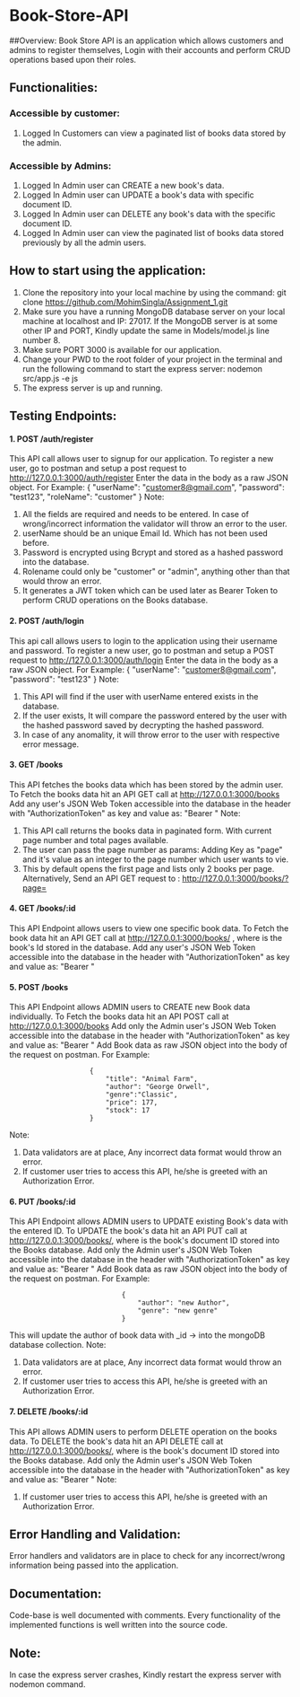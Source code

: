 # Book-Store-API

##Overview:
Book Store API is an application which allows customers and admins to register themselves, Login with their accounts and perform CRUD operations based upon their roles.

## Functionalities:

### Accessible by customer:
1. Logged In Customers can view a paginated list of books data stored by the admin.

### Accessible by Admins:
1. Logged In Admin user can CREATE a new book's data.
2. Logged In Admin user can UPDATE a book's data with specific document ID.
3. Logged In Admin user can DELETE any book's data with the specific document ID.
4. Logged In Admin user can view the paginated list of books data stored previously by all the admin users.

## How to start using the application:
1. Clone the repository into your local machine by using the command:
        git clone https://github.com/MohimSingla/Assignment_1.git
2. Make sure you have a running MongoDB database server on your local machine at localhost and IP: 27017. If the MongoDB server is at some other IP and PORT, Kindly update the same in Models/model.js line number 8.
3. Make sure PORT 3000 is available for our application.
4. Change your PWD to the root folder of your project in the terminal and run the following command to start the express server:
        nodemon src/app.js -e js
5. The express server is up and running.

## Testing Endpoints:
#### 1. POST /auth/register
This API call allows user to signup for our application.
To register a new user, go to postman and setup a post request to http://127.0.0.1:3000/auth/register
Enter the data in the body as a raw JSON object. For Example:
                        {
                            "userName": "customer8@gmail.com",
                            "password": "test123",
                            "roleName": "customer"
                        }
Note: 
1. All the fields are required and needs to be entered. In case of wrong/incorrect information the validator will throw an error to the user.
2. userName should be an unique Email Id. Which has not been used before.
3. Password is encrypted using Bcrypt and stored as a hashed password into the database.
4. Rolename could only be "customer" or "admin", anything other than that would throw an error.
5. It generates a JWT token which can be used later as Bearer Token to perform CRUD operations on the Books database.

#### 2. POST /auth/login
This api call allows users to login to the application using their username and password.
To register a new user, go to postman and setup a POST request to http://127.0.0.1:3000/auth/login
Enter the data in the body as a raw JSON object. For Example:
                        {
                            "userName": "customer8@gmail.com",
                            "password": "test123"
                        }
Note:
1. This API will find if the user with userName entered exists in the database.
2. If the user exists, It will compare the password entered by the user with the hashed password saved by decrypting the hashed password.
3. In case of any anomality, it will throw error to the user with respective error message.

#### 3. GET /books
This API fetches the books data which has been stored by the admin user.
To Fetch the books data hit an API GET call at http://127.0.0.1:3000/books
Add any user's JSON Web Token accessible into the database in the header with "AuthorizationToken" as key and value as: "Bearer <JWT>"
Note:
1. This API call returns the books data in paginated form. With current page number and total pages available. 
2. The user can pass the page number as params: Adding Key as "page" and it's value as an integer to the page number which user wants to vie.
3. This by default opens the first page and lists only 2 books per page.
Alternatively, Send an API GET request to :
        http://127.0.0.1:3000/books/?page=<Integer value of Page Number>

#### 4. GET /books/:id
This API Endpoint allows users to view one specific book data.
To Fetch the book data hit an API GET call at http://127.0.0.1:3000/books/<ID> , where <ID> is the book's Id stored in the database.
Add any user's JSON Web Token accessible into the database in the header with "AuthorizationToken" as key and value as: "Bearer <JWT>"

#### 5. POST /books
This API Endpoint allows ADMIN users to CREATE new Book data individually.
To Fetch the books data hit an API POST call at http://127.0.0.1:3000/books
Add only the Admin user's JSON Web Token accessible into the database in the header with "AuthorizationToken" as key and value as: "Bearer <JWT>"
Add Book data as raw JSON object into the body of the request on postman. For Example:

                        {
                            "title": "Animal Farm",
                            "author": "George Orwell",
                            "genre":"Classic",
                            "price": 177,
                            "stock": 17
                        }
Note:
1. Data validators are at place, Any incorrect data format would throw an error.
2. If customer user tries to access this API, he/she is greeted with an Authorization Error.
   
#### 6. PUT /books/:id
This API Endpoint allows ADMIN users to UPDATE existing Book's data with the entered ID.
To UPDATE the book's data hit an API PUT call at http://127.0.0.1:3000/books/<ID>, where <ID> is the book's document ID stored into the Books database.
Add only the Admin user's JSON Web Token accessible into the database in the header with "AuthorizationToken" as key and value as: "Bearer <JWT>"
Add Book data as raw JSON object into the body of the request on postman. For Example:

                                {
                                    "author": "new Author",
                                    "genre": "new genre"
                                }
This will update the author of book data with _id -> <ID> into the mongoDB database collection.
Note:
1. Data validators are at place, Any incorrect data format would throw an error.
2. If customer user tries to access this API, he/she is greeted with an Authorization Error.
   
#### 7. DELETE /books/:id
This API allows ADMIN users to perform DELETE operation on the books data.
To DELETE the book's data hit an API DELETE call at http://127.0.0.1:3000/books/<ID>, where <ID> is the book's document ID stored into the Books database.
Add only the Admin user's JSON Web Token accessible into the database in the header with "AuthorizationToken" as key and value as: "Bearer <JWT>"
Note:
1. If customer user tries to access this API, he/she is greeted with an Authorization Error.
 
## Error Handling and Validation:
Error handlers and validators are in place to check for any incorrect/wrong information being passed into the application.

## Documentation:
Code-base is well documented with comments. 
Every functionality of the implemented functions is well written into the source code.

## Note:
In case the express server crashes, Kindly restart the express server with nodemon command.

